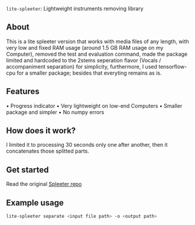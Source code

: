`lite-spleeter`: Lightweight instruments removing library

## About

This is a lite spleeter version that works with media files of any length, with very low and fixed RAM usage (around 1.5 GB RAM usage on my Computer), removed the test and evaluation command, made the package limited and hardcoded to the 2stems seperation flavor (Vocals / accompaniment separation) for simplicity, furthermore, I used tensorflow-cpu for a smaller package; besides that everyting remains as is.

## Features

• Progress indicator
• Very lightweight on low-end Computers
• Smaller package and simpler
• No numpy errors

## How does it work?

I limited it to processing 30 seconds only one after another, then it concatenates those splitted parts.

## Get started

Read the original [Spleeter repo](https://github.com/deezer/spleeter)

## Example usage
```bash
lite-spleeter separate <input file path> -o <output path>
```
